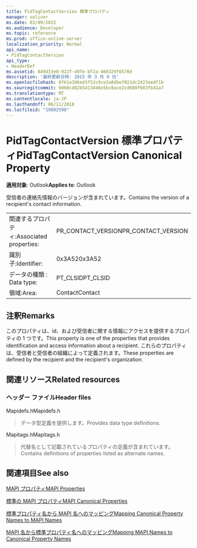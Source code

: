 ```yaml
---
title: PidTagContactVersion 標準プロパティ
manager: soliver
ms.date: 03/09/2015
ms.audience: Developer
ms.topic: reference
ms.prod: office-online-server
localization_priority: Normal
api_name:
- PidTagContactVersion
api_type:
- HeaderDef
ms.assetid: 849d33e0-922f-49fe-bf2a-460329f0570d
description: '最終更新日時: 2015 年 3 月 9 日'
ms.openlocfilehash: 8f61e386ed3f52c9ce3a8dbef021dc2423aedf1b
ms.sourcegitcommit: 9d60cd82b5413446e5bc8ace2cd689f683fb41a7
ms.translationtype: MT
ms.contentlocale: ja-JP
ms.lasthandoff: 06/11/2018
ms.locfileid: "19802598"
---
```

# <a name="pidtagcontactversion-canonical-property"></a><span data-ttu-id="4a81b-103">PidTagContactVersion 標準プロパティ</span><span class="sxs-lookup"><span data-stu-id="4a81b-103">PidTagContactVersion Canonical Property</span></span>

  
  
<span data-ttu-id="4a81b-104">**適用対象**: Outlook</span><span class="sxs-lookup"><span data-stu-id="4a81b-104">**Applies to**: Outlook</span></span> 
  
<span data-ttu-id="4a81b-105">受信者の連絡先情報のバージョンが含まれています。</span><span class="sxs-lookup"><span data-stu-id="4a81b-105">Contains the version of a recipient's contact information.</span></span>
  
|||
|:-----|:-----|
|<span data-ttu-id="4a81b-106">関連するプロパティ:</span><span class="sxs-lookup"><span data-stu-id="4a81b-106">Associated properties:</span></span>  <br/> |<span data-ttu-id="4a81b-107">PR_CONTACT_VERSION</span><span class="sxs-lookup"><span data-stu-id="4a81b-107">PR_CONTACT_VERSION</span></span>  <br/> |
|<span data-ttu-id="4a81b-108">識別子:</span><span class="sxs-lookup"><span data-stu-id="4a81b-108">Identifier:</span></span>  <br/> |<span data-ttu-id="4a81b-109">0x3A52</span><span class="sxs-lookup"><span data-stu-id="4a81b-109">0x3A52</span></span>  <br/> |
|<span data-ttu-id="4a81b-110">データの種類 : </span><span class="sxs-lookup"><span data-stu-id="4a81b-110">Data type:</span></span>  <br/> |<span data-ttu-id="4a81b-111">PT_CLSID</span><span class="sxs-lookup"><span data-stu-id="4a81b-111">PT_CLSID</span></span>  <br/> |
|<span data-ttu-id="4a81b-112">領域:</span><span class="sxs-lookup"><span data-stu-id="4a81b-112">Area:</span></span>  <br/> |<span data-ttu-id="4a81b-113">Contact</span><span class="sxs-lookup"><span data-stu-id="4a81b-113">Contact</span></span>  <br/> |
   
## <a name="remarks"></a><span data-ttu-id="4a81b-114">注釈</span><span class="sxs-lookup"><span data-stu-id="4a81b-114">Remarks</span></span>

<span data-ttu-id="4a81b-115">このプロパティは、id、および受信者に関する情報にアクセスを提供するプロパティの 1 つです。</span><span class="sxs-lookup"><span data-stu-id="4a81b-115">This property is one of the properties that provides identification and access information about a recipient.</span></span> <span data-ttu-id="4a81b-116">これらのプロパティは、受信者と受信者の組織によって定義されます。</span><span class="sxs-lookup"><span data-stu-id="4a81b-116">These properties are defined by the recipient and the recipient's organization.</span></span>
  
## <a name="related-resources"></a><span data-ttu-id="4a81b-117">関連リソース</span><span class="sxs-lookup"><span data-stu-id="4a81b-117">Related resources</span></span>

### <a name="header-files"></a><span data-ttu-id="4a81b-118">ヘッダー ファイル</span><span class="sxs-lookup"><span data-stu-id="4a81b-118">Header files</span></span>

<span data-ttu-id="4a81b-119">Mapidefs.h</span><span class="sxs-lookup"><span data-stu-id="4a81b-119">Mapidefs.h</span></span>
  
> <span data-ttu-id="4a81b-120">データ型定義を提供します。</span><span class="sxs-lookup"><span data-stu-id="4a81b-120">Provides data type definitions.</span></span>
    
<span data-ttu-id="4a81b-121">Mapitags.h</span><span class="sxs-lookup"><span data-stu-id="4a81b-121">Mapitags.h</span></span>
  
> <span data-ttu-id="4a81b-122">代替名として記載されているプロパティの定義が含まれています。</span><span class="sxs-lookup"><span data-stu-id="4a81b-122">Contains definitions of properties listed as alternate names.</span></span>
    
## <a name="see-also"></a><span data-ttu-id="4a81b-123">関連項目</span><span class="sxs-lookup"><span data-stu-id="4a81b-123">See also</span></span>



[<span data-ttu-id="4a81b-124">MAPI プロパティ</span><span class="sxs-lookup"><span data-stu-id="4a81b-124">MAPI Properties</span></span>](mapi-properties.md)
  
[<span data-ttu-id="4a81b-125">標準の MAPI プロパティ</span><span class="sxs-lookup"><span data-stu-id="4a81b-125">MAPI Canonical Properties</span></span>](mapi-canonical-properties.md)
  
[<span data-ttu-id="4a81b-126">標準プロパティ名から MAPI 名へのマッピング</span><span class="sxs-lookup"><span data-stu-id="4a81b-126">Mapping Canonical Property Names to MAPI Names</span></span>](mapping-canonical-property-names-to-mapi-names.md)
  
[<span data-ttu-id="4a81b-127">MAPI 名から標準プロパティ名へのマッピング</span><span class="sxs-lookup"><span data-stu-id="4a81b-127">Mapping MAPI Names to Canonical Property Names</span></span>](mapping-mapi-names-to-canonical-property-names.md)

